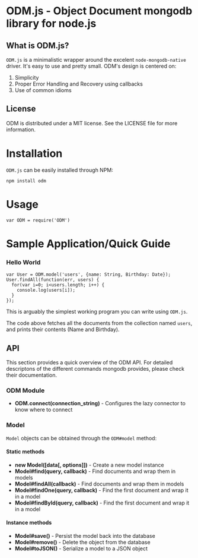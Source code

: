 ODM.js - Object Document mongodb library for node.js
=================================================

What is ODM.js?
------------------

`ODM.js` is a minimalistic wrapper around the excelent `node-mongodb-native` driver. It's easy to use and pretty small. ODM's design is centered on:

1. Simplicity
2. Proper Error Handling and Recovery using callbacks
3. Use of common idioms

License
-------

ODM is distributed under a MIT license. See the LICENSE file for more information.

Installation
============

`ODM.js` can be easily installed through NPM:

    npm install odm

Usage
=====

    var ODM = require('ODM')

Sample Application/Quick Guide
==============================

### Hello World
    
    var User = ODM.model('users', {name: String, Birthday: Date});
    User.findAll(function(err, users) {
      for(var i=0; i<users.length; i++) {
        console.log(users[i]);
      }
    });
    
This is arguably the simplest working program you can write using `ODM.js`.

The code above fetches all the documents from the collection named `users`, and prints their contents (Name and Birthday).

API
---

This section provides a quick overview of the ODM API. For detailed descriptons of the different commands mongodb provides, please check their documentation.

### ODM Module

*   **ODM.connect(connection_string)** - Configures the lazy connector to know where to connect

### Model

`Model` objects can be obtained through the `ODM#model` method:

#### Static methods

*   **new Model([data[, options]])** - Create a new model instance
*   **Model#find(query, callback)** - Find documents and wrap them in models
*   **Model#findAll(callback)** - Find documents and wrap them in models
*   **Model#findOne(query, callback)** - Find the first document and wrap it in a model
*   **Model#findById(query, callback)** - Find the first document and wrap it in a model

#### Instance methods

*   **Model#save()** - Persist the model back into the database
*   **Model#remove()** - Delete the object from the database
*   **Model#toJSON()** - Serialize a model to a JSON object
